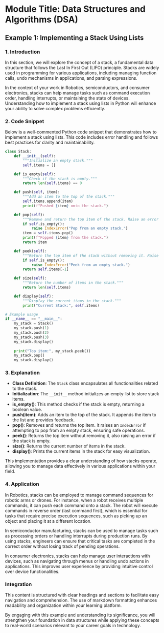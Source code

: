 # Module Title: Data Structures and Algorithms (DSA)

## Example 1: Implementing a Stack Using Lists

### 1. Introduction
In this section, we will explore the concept of a stack, a fundamental data structure that follows the Last In First Out (LIFO) principle. Stacks are widely used in programming for various applications, including managing function calls, undo mechanisms in applications, and parsing expressions. 

In the context of your work in Robotics, semiconductors, and consumer electronics, stacks can help manage tasks such as command execution order, handling interrupts, or maintaining the state of devices. Understanding how to implement a stack using lists in Python will enhance your ability to solve complex problems efficiently.

### 2. Code Snippet
Below is a well-commented Python code snippet that demonstrates how to implement a stack using lists. This code includes error handling and follows best practices for clarity and maintainability.

```python
class Stack:
    def __init__(self):
        """Initialize an empty stack."""
        self.items = []

    def is_empty(self):
        """Check if the stack is empty."""
        return len(self.items) == 0

    def push(self, item):
        """Add an item to the top of the stack."""
        self.items.append(item)
        print(f"Pushed {item} onto the stack.")

    def pop(self):
        """Remove and return the top item of the stack. Raise an error if the stack is empty."""
        if self.is_empty():
            raise IndexError("Pop from an empty stack.")
        item = self.items.pop()
        print(f"Popped {item} from the stack.")
        return item

    def peek(self):
        """Return the top item of the stack without removing it. Raise an error if the stack is empty."""
        if self.is_empty():
            raise IndexError("Peek from an empty stack.")
        return self.items[-1]

    def size(self):
        """Return the number of items in the stack."""
        return len(self.items)

    def display(self):
        """Display the current items in the stack."""
        print("Current Stack:", self.items)

# Example usage
if __name__ == "__main__":
    my_stack = Stack()
    my_stack.push(1)
    my_stack.push(2)
    my_stack.push(3)
    my_stack.display()
    
    print("Top item:", my_stack.peek())
    my_stack.pop()
    my_stack.display()
```

### 3. Explanation
- **Class Definition**: The `Stack` class encapsulates all functionalities related to the stack.
- **Initialization**: The `__init__` method initializes an empty list to store stack items.
- **is_empty()**: This method checks if the stack is empty, returning a boolean value.
- **push(item)**: Adds an item to the top of the stack. It appends the item to the list and provides feedback.
- **pop()**: Removes and returns the top item. It raises an `IndexError` if attempting to pop from an empty stack, ensuring safe operations.
- **peek()**: Returns the top item without removing it, also raising an error if the stack is empty.
- **size()**: Returns the current number of items in the stack.
- **display()**: Prints the current items in the stack for easy visualization.

This implementation provides a clear understanding of how stacks operate, allowing you to manage data effectively in various applications within your field.

### 4. Application
In Robotics, stacks can be employed to manage command sequences for robotic arms or drones. For instance, when a robot receives multiple commands, it can push each command onto a stack. The robot will execute commands in reverse order (last command first), which is essential for tasks that require precise execution sequences, such as picking up an object and placing it at a different location.

In semiconductor manufacturing, stacks can be used to manage tasks such as processing orders or handling interrupts during production runs. By using stacks, engineers can ensure that critical tasks are completed in the correct order without losing track of pending operations.

In consumer electronics, stacks can help manage user interactions with devices, such as navigating through menus or handling undo actions in applications. This improves user experience by providing intuitive control over device functionalities.

### Integration
This content is structured with clear headings and sections to facilitate easy navigation and comprehension. The use of markdown formatting enhances readability and organization within your learning platform. 

By engaging with this example and understanding its significance, you will strengthen your foundation in data structures while applying these concepts to real-world scenarios relevant to your career goals in technology.